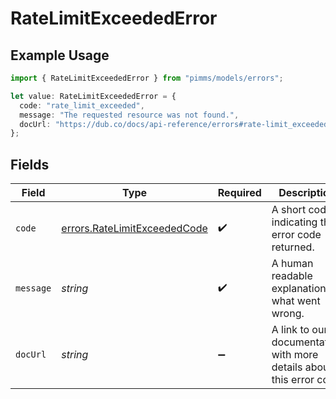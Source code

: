 # RateLimitExceededError

## Example Usage

```typescript
import { RateLimitExceededError } from "pimms/models/errors";

let value: RateLimitExceededError = {
  code: "rate_limit_exceeded",
  message: "The requested resource was not found.",
  docUrl: "https://dub.co/docs/api-reference/errors#rate-limit_exceeded",
};
```

## Fields

| Field                                                                        | Type                                                                         | Required                                                                     | Description                                                                  | Example                                                                      |
| ---------------------------------------------------------------------------- | ---------------------------------------------------------------------------- | ---------------------------------------------------------------------------- | ---------------------------------------------------------------------------- | ---------------------------------------------------------------------------- |
| `code`                                                                       | [errors.RateLimitExceededCode](../../models/errors/ratelimitexceededcode.md) | :heavy_check_mark:                                                           | A short code indicating the error code returned.                             | rate_limit_exceeded                                                          |
| `message`                                                                    | *string*                                                                     | :heavy_check_mark:                                                           | A human readable explanation of what went wrong.                             | The requested resource was not found.                                        |
| `docUrl`                                                                     | *string*                                                                     | :heavy_minus_sign:                                                           | A link to our documentation with more details about this error code          | https://dub.co/docs/api-reference/errors#rate-limit_exceeded                 |